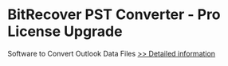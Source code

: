 # BitRecover PST Converter - Pro License Upgrade
Software to Convert Outlook Data Files
[>> Detailed information](https://secure.shareit.com/shareit/product.html?productid=300946256&affiliateid=200057808)